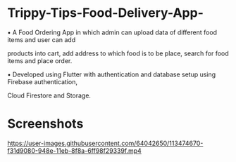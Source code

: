 # Trippy-Tips-Food-Delivery-App-

•	A Food Ordering App in which admin can upload data of different food items and user can add 

products into cart, add address to which food is to be place, search for food items and place order.

•	Developed using Flutter with authentication and database setup using Firebase authentication, 

Cloud Firestore and Storage.

# Screenshots

https://user-images.githubusercontent.com/64042650/113474670-f31d9080-948e-11eb-8f8a-6ff98f29339f.mp4


